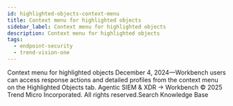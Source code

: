 ```yaml
---
id: highlighted-objects-context-menu
title: Context menu for highlighted objects
sidebar_label: Context menu for highlighted objects
description: Context menu for highlighted objects
tags:
  - endpoint-security
  - trend-vision-one
---
```


 Context menu for highlighted objects December 4, 2024—Workbench users can access response actions and detailed profiles from the context menu on the Highlighted Objects tab. Agentic SIEM & XDR → Workbench © 2025 Trend Micro Incorporated. All rights reserved.Search Knowledge Base